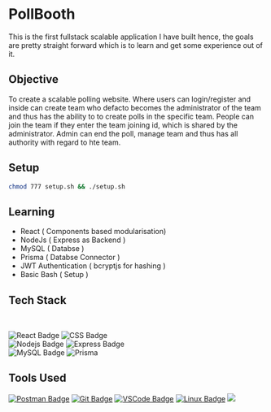# PollBooth
This is the first fullstack scalable application I have built hence, the goals are pretty straight forward which is to learn and get some experience out of it.

## Objective
To create a scalable polling website. Where users can login/register and inside can create team who defacto becomes the administrator of the team and thus has the ability to to create polls in the specific team. People can join the team if they enter the team joining id, which is shared by the administrator. Admin can end the poll, manage team and thus has all authority with regard to hte team.

## Setup
````bash
chmod 777 setup.sh && ./setup.sh
````

## Learning
 - React ( Components based modularisation)
 - NodeJs ( Express as Backend )
 - MySQL ( Databse )
 - Prisma ( Databse Connector )
 - JWT Authentication ( bcryptjs for hashing )
 - Basic Bash ( Setup )

<p align="center"> 

## Tech Stack
<br/>

<p align="left">

![React Badge](https://img.shields.io/badge/-React-61DBFB?style=for-the-badge&labelColor=black&logo=react&logoColor=61DBFB) ![CSS Badge](https://img.shields.io/badge/CSS3-1572B6?style=for-the-badge&logo=css3&logoColor=white)
 <br/>
 ![Nodejs Badge](https://img.shields.io/badge/Node.js-339933?style=for-the-badge&logo=nodedotjs&logoColor=white) ![Express Badge]( https://img.shields.io/badge/Express.js-000000?style=for-the-badge&logo=express&logoColor=white)
 </br>
![MySQL Badge](https://img.shields.io/badge/MySQL-005C84?style=for-the-badge&logo=mysql&logoColor=white)
![Prisma](https://img.shields.io/badge/Prisma-3982CE?style=for-the-badge&logo=Prisma&logoColor=white)
</p>

## Tools Used

<p align="right">

 [![Postman Badge](https://img.shields.io/badge/Postman-FF6C37?style=for-the-badge&logo=Postman&logoColor=white)](#)  [![Git Badge](https://img.shields.io/badge/Git-F05032?style=for-the-badge&logo=git&logoColor=white)](#)  [![VSCode Badge](https://img.shields.io/badge/Visual_Studio_Code-0078D4?style=for-the-badge&logo=visual%20studio%20code&logoColor=white)](#) [![Linux Badge](https://img.shields.io/badge/Linux-FCC624?style=for-the-badge&logo=linux&logoColor=black)](#) ![](https://img.shields.io/badge/npm-CB3837?style=for-the-badge&logo=npm&logoColor=white)
</p>

</p>
